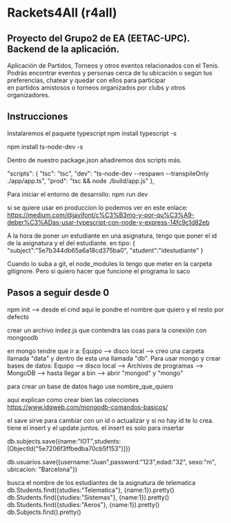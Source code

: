# Rackets4All (r4all)  

## Proyecto del Grupo2 de EA (EETAC-UPC). Backend de la aplicación.  
Aplicación de Partidos, Torneos y otros eventos relacionados con el Tenis.  
Podrás encontrar eventos y personas cerca de tu ubicación o según tus preferencias, chatear y quedar con ellos para participar   
en partidos amistosos o torneos organizados por clubs y otros organizadores. 


## Instrucciones
Instalaremos el paquete typescript
npm install typescript -s


npm install ts-node-dev -s


Dentro de nuestro package.json añadiremos dos scripts más.

"scripts": {
    "tsc": "tsc",
    "dev": "ts-node-dev --respawn --transpileOnly ./app/app.ts",
    "prod": "tsc && node ./build/app.js"
},



Para iniciar el entorno de desarrollo:
npm run dev

si se quiere usar en produccion lo podemos ver en este enlace:
https://medium.com/@javifont/c%C3%B3mo-y-por-qu%C3%A9-deber%C3%ADas-usar-typescript-con-node-y-express-14fc9c1d82eb


A la hora de poner un estudiante en una asignatura, tengo que poner el id de la asignatura y el del estudiante. en tipo:
{
	"subject":"5e7b344db65a6a18cd375ba0",
	"student":"idestudiante"
}


Cuando lo suba a git, el node_modules lo tengo que meter en la carpeta gitignore. Pero si quiero hacer que funcione el programa lo saco


## Pasos a seguir desde 0
npm init --> desde el cmd
aqui le pondre el nombre que quiero y el resto por defecto

crear un archivo indez.js que contendra las coas para la conexión con mongoodb

en mongo tendre que ir a:
 Equipo --> disco local --> creo una carpeta llamada "data" y dentro de esta una llamada "db".
Para usar mongo y crear bases de datos:
Equipo --> disco local --> Archivos de programas --> MongoDB --> hasta llegar a bin --> abrir "mongod" y "mongo"

para crear un base de datos hago
use nombre_que_quiero

aqui explican como crear bien las colecciones
https://www.idqweb.com/mongodb-comandos-basicos/

el save sirve para cambiar con un id o actualizar y si no hay id te lo crea. tiene el insert y el update juntos. el insert es solo para insertar

db.subjects.save({name:"IOT",students:[ObjectId("5e7206f3ffbedba70cb5f153")]})

db.usuarios.save({username:"Juan",password:"123",edad:"32", sexo:"m", ubicacion: "Barcelona"})

busca el nombre de los estudiantes de la asignatura de telematica
db.Students.find({studies:"Telematica"}, {name:1}).pretty()
db.Students.find({studies:"Sistemas"}, {name:1}).pretty()
db.Students.find({studies:"Aeros"}, {name:1}).pretty()
db.Subjects.find().pretty()